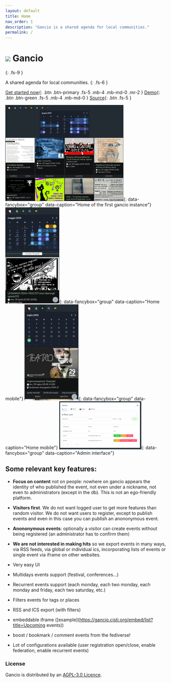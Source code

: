 ```yaml
---
layout: default
title: Home
nav_order: 1
description: "Gancio is a shared agenda for local communities."
permalink: /
---
```


# <img src='https://git.lattuga.net/repo-avatars/476' width="60px"/> Gancio
{: .fs-9 }

A shared agenda for local communities.
{: .fs-6 }

[Get started now](install){: .btn .btn-primary .fs-5 .mb-4 .mb-md-0 .mr-2 } [Demo](https://demo.gancio.org){: .btn .btn-green .fs-5 .mb-4 .mb-md-0 }
[Source](https://framagit.org/les/gancio){: .btn .fs-5 }

[![assets/thumbs/home1.png](assets/thumbs/home1.png)](assets/home1.png){: data-fancybox="group" data-caption="Home of the first gancio instance"}
[![assets/thumbs/mobile1.png](assets/thumbs/mobile1.png)](assets/mobile1.png){: data-fancybox="group" data-caption="Home mobile"}
[![assets/thumbs/mobile2.png](assets/thumbs/mobile2.png)](assets/mobile2.png){: data-fancybox="group" data-caption="Home mobile"}
[![assets/thumbs/admin_users.png](assets/thumbs/admin_users.png)](assets/admin_users.png){: data-fancybox="group" data-caption="Admin interface"}


## Some relevant key features:

- **Focus on content** not on people:
nowhere on gancio appears the identity of who published the event, not even under a nickname, not even to administrators (except in the db). This is not an ego-friendly platform.

- **Visitors first**. We do not want logged user to get more features than random visitor. We do not want users to register, except to publish events and even in this case you can publish an anononymous event.

- **Anononymous events**: optionally a visitor can create events without being registered (an administrator has to confirm them)

- **We are not interested in making hits** so we export events in many ways, via RSS feeds, via global or individual ics, incorporating lists of events or single event via iframe on other websites.

- Very easy UI
- Multidays events support (festival, conferences...)
- Recurrent events support (each monday, each two monday, each monday and friday, each two saturday, etc.)
- Filters events for tags or places
- RSS and ICS export (with filters)
- embeddable iframe ([example](https://gancio.cisti.org/embed/list?title=Upcoming events))
- boost / bookmark / comment events from the fediverse!
- Lot of configurations available (user registration open/close, enable federation, enable recurrent events)

### License

Gancio is distributed by an [AGPL-3.0 Licence](https://www.gnu.org/licenses/agpl-3.0.en.html).
